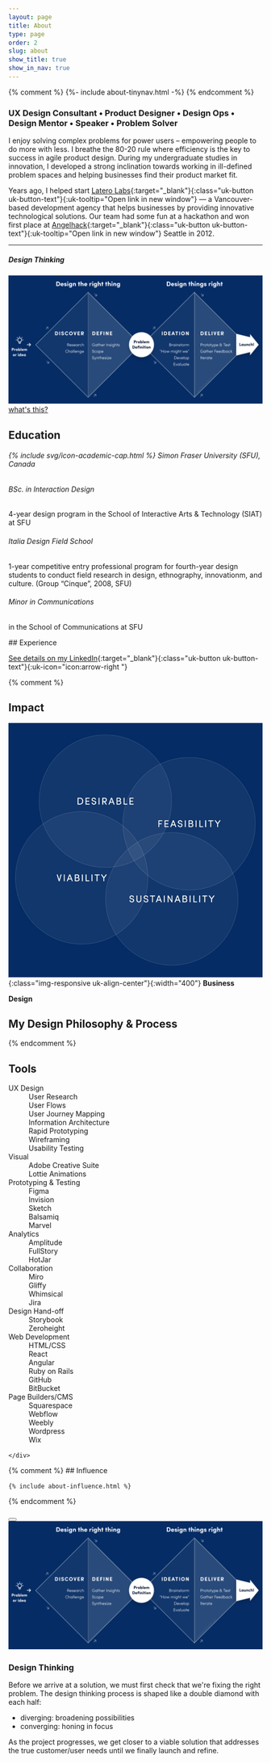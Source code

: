 ```yaml
---
layout: page
title: About
type: page
order: 2
slug: about
show_title: true
show_in_nav: true
---
```


<a id="top"></a>

{% comment %}
{%- include about-tinynav.html -%}
{% endcomment %}

### UX Design Consultant • Product Designer • Design Ops • Design Mentor • Speaker • Problem Solver

I enjoy solving complex problems for power users – empowering people to do more with less. I breathe the 80-20 rule where efficiency is the key to success in agile product design. During my undergraduate studies in innovation, I developed a strong inclination towards working in ill-defined problem spaces and helping businesses find their product market fit.

Years ago, I helped start [Latero Labs](https://www.laterolabs.com/){:target="\_blank"}{:class="uk-button uk-button-text"}{:uk-tooltip="Open link in new window"} — a Vancouver-based development agency that helps businesses by providing innovative technological solutions. Our team had some fun at a hackathon and won first place at [Angelhack](https://www.angelhack.com/){:target="\_blank"}{:class="uk-button uk-button-text"}{:uk-tooltip="Open link in new window"} Seattle in 2012.

---

<h5 class="uk-text-center">Design Thinking</h5>
<div class="uk-card uk-borderd uk-text-center uk-align-center uk-width-2-3@s">
	<a href="#design-diamond" data-uk-toggle>
		<img src="/assets/content-images/about-designdiamond.jpg" alt="Design Diamond Process" class="img-responsive fade-in-hover">
		<span class="uk-button uk-button-link uk-margin-small-top" uk-icon="arrow-up">what's this?</span>
	</a>
</div>

## Education

<h6 class="uk-margin-bottom">
    {% include svg/icon-academic-cap.html %}
    Simon Fraser University (SFU), Canada
</h6>
<div uk-grid class="uk-child-width-1-1 uk-grid-small uk-grid-match">
	<div class="uk-card">
		<div class="uk-card-body subtle-card">
			<h6>BSc. in Interaction Design</h6>
			<p class="uk-margin-remove uk-text-small">
				4-year design program in the School of Interactive Arts & Technology (SIAT) at SFU
			</p>
		</div>
	</div>
	<div class="uk-card uk-width-1-2@s">
		<div class="uk-card-body subtle-card">
			<h6>Italia Design Field School</h6>
			<p class="uk-margin-remove uk-text-small">
				1-year competitive entry professional program for fourth-year design students to conduct field research in design, ethnography, innovationm, and culture. (Group “Cinque”, 2008, SFU)
			</p>
		</div>
	</div>
	<div class="uk-card uk-width-1-2@s">
		<div class="uk-card-body subtle-card">
			<h6>Minor in Communications</h6>
			<p class="uk-margin-remove uk-text-small">
				in the School of Communications at SFU
			</p>
		</div>
	</div>
</div>
## Experience

[See details on my LinkedIn](https://www.linkedin.com/in/lokaren/details/experience/){:target="\_blank"}{:class="uk-button uk-button-text"}{:uk-icon="icon:arrow-right "}

{% comment %}

## Impact

![Desireability Feasibility Viability Sustainability](/assets/content-images/DFVS-venn.jpg){:class="img-responsive uk-align-center"}{:width="400"}
**Business**

**Design**

## My Design Philosophy & Process

{% endcomment %}

## Tools

<div uk-grid class="uk-child-width-1-4@m uk-child-width-1-2">
	<div>
		<dt>UX Design</dt>
		<dd>User Research</dd>
		<dd>User Flows</dd>
		<dd>User Journey Mapping</dd>
		<dd>Information Architecture</dd>
		<dd>Rapid Prototyping</dd>
		<dd>Wireframing</dd>
		<dd>Usability Testing</dd>
		<dt class="uk-margin-top">Visual</dt>
		<dd>Adobe Creative Suite</dd>
		<dd>Lottie Animations</dd>
	</div>
	<div>
		<dt>Prototyping & Testing</dt>
		<dd>Figma</dd>
		<dd>Invision</dd>
		<dd>Sketch</dd>
		<dd>Balsamiq</dd>
		<dd>Marvel</dd>
		<dt class="uk-margin-top">Analytics</dt>
		<dd>Amplitude</dd>
		<dd>FullStory</dd>
		<dd>HotJar</dd>
	</div>
	<div>
		<dt>Collaboration</dt>
		<dd>Miro</dd>
		<dd>Gliffy</dd>
		<dd>Whimsical</dd>
		<dd>Jira</dd>
		<dt class="uk-margin-top">Design Hand-off</dt>
		<dd>Storybook</dd>
		<dd>Zeroheight</dd>
	</div>
	<div>
		<dt>Web Development</dt>
		<dd>HTML/CSS</dd>
		<dd>React</dd>
		<dd>Angular</dd>
		<dd>Ruby on Rails</dd>
		<dd>GitHub</dd>
		<dd>BitBucket</dd>
		<dt class="uk-margin-top">Page Builders/CMS</dt>
		<dd>Squarespace</dd>
		<dd>Webflow</dd>
		<dd>Weebly</dd>
		<dd>Wordpress</dd>
		<dd>Wix</dd>
		
	</div>
</div>
{% comment %}
    ## Influence

    {% include about-influence.html %}

{% endcomment %}

<!-- Modals -->
<div id="design-diamond" class="uk-modal-full" uk-modal>
  <div class="uk-modal-dialog">
		<button class="uk-modal-close-full uk-close-large" type="button" uk-close></button>
		<div class="uk-grid-collapse uk-child-width-1-1 " uk-grid uk-height-viewport>
			<div class="uk-width-2-3@m bg-brand-medium uk-padding">
				<div class="uk-height-1-1 uk-flex uk-flex-middle">
					<img src="/assets/content-images/about-designdiamond.jpg" alt="Design Diamond Process" class="img-responsive uk-width-1-1">
				</div>
			</div>
			<div class="uk-width-1-3@m uk-flex uk-flex-middle">
				<div class="uk-padding-large">
					<h3>Design Thinking</h3>
						<p class="uk-text-default">
							Before we arrive at a solution, we must first check that we're fixing the right problem. The design thinking process is shaped like a double diamond with each half:
						</p>
						<ul class="uk-text-default">
							<li>diverging: broadening possibilities</li>
							<li>converging: honing in focus</li>
						</ul>
						<p class="uk-text-default">
							As the project progresses, we get closer to a viable solution that addresses the true customer/user needs until we finally launch and refine.
						</p>
					</div>
				</div>
     </div>
	</div>
</div>
